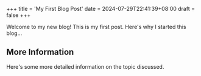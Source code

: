 +++
title = 'My First Blog Post'
date = 2024-07-29T22:41:39+08:00
draft = false
+++

Welcome to my new blog! This is my first post. Here's why I started this blog...

## More Information

Here's some more detailed information on the topic discussed.
